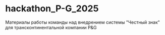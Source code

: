 # hackathon_P-G_2025
Материалы работы команды над внедрением системы "Честный знак" для трансконтинентальной компании P&amp;G
